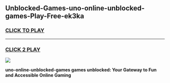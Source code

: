 
## Unblocked-Games-uno-online-unblocked-games-Play-Free-ek3ka
<h3>
<a href="https://premium76.site?title=uno-online-unblocked-games&ref=10A">CLICK TO PLAY</a></h3>
<hr>

<h3>
<a href="https://premium76.site?title=uno-online-unblocked-games&ref=10A">CLICK 2 PLAY</a>
  
</h3>

<a href="https://premium76.site?title=uno-online-unblocked-games&ref=10A"><img src="https://clearcache.store/games.png"></a>


**uno-online-unblocked-games games unblocked: Your Gateway to Fun and Accessible Online Gaming**
